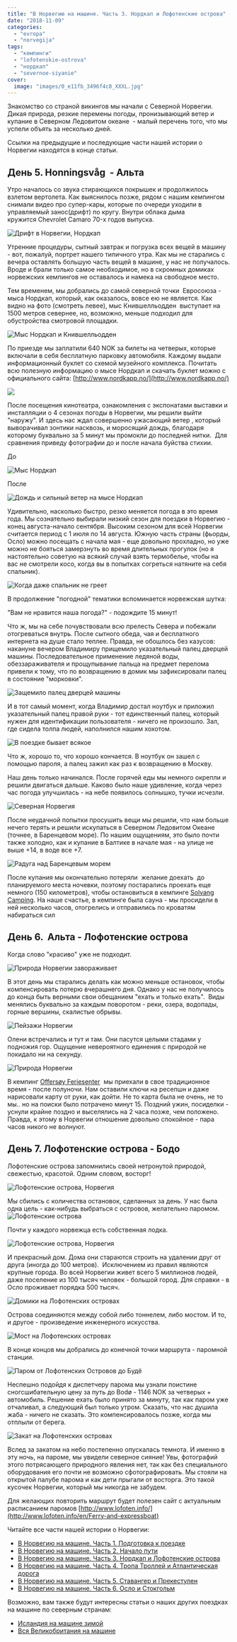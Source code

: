 ```yaml
---
title: "В Норвегию на машине. Часть 3. Нордкап и Лофотенские острова"
date: "2018-11-09"
categories: 
  - "evropa"
  - "norvegija"
tags: 
  - "кемпинги"
  - "lofotenskie-ostrova"
  - "нордкап"
  - "severnoe-siyanie"
cover:
  image: "images/0_e11fb_3496f4c8_XXXL.jpg"
---
```


Знакомство со страной викингов мы начали с Северной Норвегии. Дикая природа, резкие перемены погоды, пронизывающий ветер и купание в Северном Ледовитом океане  - малый перечень того, что мы успели объять за несколько дней.

<!--more-->

Ссылки на предыдущие и последующие части нашей истории о Норвегии находятся в конце статьи.

## День 5. Honningsvåg  - Альта

Утро началось со звука стирающихся покрышек и продолжилось взлетом вертолета. Как выяснилось позже, рядом с нашим кемпингом снимали видео про супер-кары, которые по очереди уходили в управляемый занос(дрифт) по кругу. Внутри облака дыма кружится Chevrolet Camaro 70-х годов выпуска.

![Дрифт в Норвегии, Нордкап](images/0_e11e6_47ac7b48_XXL.jpg "Дрифт в Норвегии, Нордкап")

Утренние процедуры, сытный завтрак и погрузка всех вещей в машину - вот, пожалуй, портрет нашего типичного утра. Как мы не старались с вечера оставлять большую часть вещей в машине, у нас не получалось. Вроде и брали только самое необходимое, но в скромных домиках норвежских кемпингов не оставалось и намека на свободное место.

Тем временем, мы добрались до самой северной точки  Евросоюза - мыса Нордкап, который, как оказалось, вовсе ею не является. Как видно на фото (смотреть левее), мыс Кнившелльодден  выступает на 1500 метров севернее, но, возможно, меньше подходил для обустройства смотровой площадки.

![Мыс Нордкап и Кнившелльодден](images/0_e11e8_4e642fec_XXL.jpg "Мыс Нордкап и Кнившелльодден")

По приезде мы заплатили 640 NOK за билеты на четверых, которые включали в себя бесплатную парковку автомобиля. Каждому выдали информационный буклет со схемой музейного комплекса. Почитать всю полезную информацию о мысе Нордкап и скачать буклет можно с официального сайта: [http://www.nordkapp.no/](http://www.nordkapp.no/)

![](images/0_e11f1_42143df6_XXL.jpg)

После посещения кинотеатра, ознакомления с экспонатами выставки и инсталляции о 4 сезонах погоды в Норвегии, мы решили выйти "наружу". И здесь нас ждал совершенно ужасающий ветер , который выворачивал зонтики насквозь, и моросящий дождь, благодаря которому буквально за 5 минут мы промокли до последней нитки.  Для сравнения приведу фотографии до и после начала буйства стихии.

До

![Мыс Нордкап](images/0_e11eb_cea555c5_XXL.jpg "Мыс Нордкап")

После

![Дождь и сильный ветер на мысе Нордкап](images/0_e11f6_704a844c_XXL.jpg "Дождь и сильный ветер на мысе Нордкап")

Удивительно, насколько быстро, резко меняется погода в это время года. Мы сознательно выбирали низкий сезон для поездки в Норвегию - конец августа-начало сентября. Высоким сезоном для всей Норвегии считается период с 1 июля по 14 августа. Южную часть страны (фьорды, Осло) можно посещать с начала мая - еще довольно прохладно, но уже можно не бояться замерзнуть во время длительных прогулок (но я настоятельно советую на всякий случай взять термобелье, чтобы на вас не смотрели косо, когда вы в попытках согреться натяните на себя спальник).

![Когда даже спальник не греет](images/0_e11ed_8be5e677_XXL.jpg "Когда даже спальник не греет")

В продолжение "погодной" тематики вспоминается норвежская шутка:

"Вам не нравится наша погода?" - подождите 15 минут!

Что ж, мы на себе почувствовали всю прелесть Севера и побежали отогреваться внутрь. После сытного обеда, чая и бесплатного интернета на душе стало теплее. Правда, не обошлось без казусов: накануне вечером Владимиру прищемило указательный палец дверцей машины. Последовательное применение ледяной воды, обеззараживателя и прощупывание пальца на предмет перелома привели к тому, что по возвращению в домик мы зафиксировали палец в состояние "морковки".

![Защемило палец дверцей машины](images/0_e11ea_1adf78e1_XXL.jpg "Защемило палец дверцей машины")

И в тот самый момент, когда Владимир достал ноутбук и приложил указательный палец правой руки - тот единственный палец, который нужен для идентификации пользователя - ничего не произошло. Зал, где сидела толпа людей, наполнился нашим хохотом.

![В поездке бывает всякое](images/0_e11fa_e5ba07ec_XXL.jpg "В поездке бывает всякое")

Что ж, хорошо то, что хорошо кончается. В ноутбук он зашел с помощью пароля, а палец зажил как раз к возвращению в Москву.

Наш день только начинался. После горячей еды мы немного окрепли и решили двигаться дальше. Каково было наше удивление, когда через час погода улучшилась - на небе появилось солнышко, тучки исчезли.

![Северная Норвегия](images/0_e1208_71200161_XXL.jpg "Северная Норвегия")

После неудачной попытки просушить вещи мы решили, что нам больше нечего терять и решили искупаться в Северном Ледовитом Океане (точнее, в Баренцевом море). По нашим ощущениям, это было почти также холодно, как и купание в Балтике в начале мая - на улице не выше +14, в воде все +7.

![Радуга над Баренцевым морем](images/0_e1221_819d5e73_XXL.jpg "Радуга над Баренцевым морем")

После купания мы окончательно потеряли  желание доехать  до планируемого места ночевки, поэтому постарались проехать еще немного (150 километров), чтобы остановиться в кемпинге [Solvang Camping](http://www.booking.com/hotel/no/solvang-camping.ru.html?aid=878635;sid=b6008aa2510d1d9a03d3b7b2e3d86468;dcid=12;dest_id=-256411;dest_type=city;dist=0;group_adults=2;room1=A%2CA;sb_price_type=total;srfid=826c365647da7f5b27e2659adbcc44e603c5b6cbX1;type=total;ucfs=1&). На наше счастье, в кемпинге была сауна - мы просидели в ней несколько часов, отогрелись и отправились по кроватям набираться сил

## День 6.  Альта - Лофотенские острова

Когда слово "красиво" уже не подходит.

![Природа Норвегии завораживает](images/0_e122f_eee94d1e_XXL.jpg "Природа Норвегии завораживает")

В этот день мы старались делать как можно меньше остановок, чтобы компенсировать потерю вчерашнего дня. Однако у нас не получилось до конца быть верными свои обещанием "ехать и только ехать".  Виды менялись буквально за каждым поворотом - реки, озера, водопады, горные вершины, скалистые обрывы.

![Пейзажи Норвегии](images/0_e122d_e4c5819e_XXL.jpg "Пейзажи Норвегии")

Олени встречались и тут и там. Они пасутся целыми стадами у подножия гор. Ощущение невероятного единения с природой не покидало ни на секунду.

![Природа Норвегии](images/0_e1230_f119fa55_XXL.jpg "Природа Норвегии")

В кемпинг [Offersøy Feriesenter](http://www.booking.com/hotel/no/offersa-y-feriesenter.ru.html?aid=878635;sid=b6008aa2510d1d9a03d3b7b2e3d86468;dcid=12;dest_id=-273225;dest_type=city;dist=0;group_adults=2;room1=A%2CA;sb_price_type=total;srfid=d04f13cef4d942f5e1b487030fdd843fe6b53a90X1;type=total;ucfs=1&)  мы приехали в свое традиционное время - после полуночи. Нам оставили ключи на ресепшн и даже нарисовали карту от руки, как дойти. Не то карта была не очень, не то мы.. но на поиски было потрачено минут 15. Поздний ужин, посиделки - уснули крайне поздно и выселялись на 2 часа позже, чем положено. Правда, к этому в Норвегии отношение довольно спокойное - пара часов никого не волнуют.

## День 7. Лофотенские острова - Бодо

Лофотенские острова запомнились своей нетронутой природой, свежестью, красотой. Одним словом, восторг!

![Лофотенские острова, Норвегия](images/0_e122c_3234767c_XXL.jpg "Лофотенские острова, Норвегия")

Мы сбились с количества остановок, сделанных за день. У нас была одна цель - как-нибудь выбраться с островов, желательно паромом.![Лофотенские острова](images/0_e123a_561785ad_XXL.jpg "Лофотенские острова")

Почти у каждого норвежца есть собственная лодка.

![Лофотенские острова, Норвегия](images/0_e123f_475d6a14_XXL.jpg "Лофотенские острова, Норвегия")

И прекрасный дом. Дома они стараются строить на удалении друг от друга (иногда до 100 метров).  Исключением из правил являются крупные города. Во всей Норвегии живет всего 5 миллионов людей, даже поселение из 100 тысяч человек - большой город. Для справки - в Осло проживает порядка 500 тысяч.

![Домики на Лофотенских островах](images/0_e1246_9313afd7_XXL.jpg "Домики на Лофотенских островах")

Острова соединяются между собой либо тоннелем, либо мостом. И то, и другое - произведение инженерного искусства.

![Мост на Лофотенских островах](images/0_e124d_df7abec7_XXL.jpg "Мост на Лофотенских островах")

В конце концов мы добрались до конечной точки маршрута - паромной станции.

![Паром от Лофотенских Островов до Будё](images/0_e1232_70888a0d_XXL.jpg "Паром от Лофотенских Островов до Будё")

Неспешно подойдя к диспетчеру парома мы узнали поистине сногсшибательную цену за путь до Bodø - 1146 NOK за четверых + автомобиль. Решение ехать было принято за минуту, так как паром уже отчаливал, а следующий был только утром. Сказать, что нас душила жаба - ничего не сказать. Это компенсировалось позже, когда мы отплыли от берега.

![Закат на Лофотенских островах](images/0_e1269_1a68203_XXL.jpg "Закат на Лофотенских островах")

Вслед за закатом на небо постепенно опускалась темнота. И именно в эту ночь, на пароме, мы увидели северное сияние! Увы, фотографий этого потрясающего природного явления нет, так как без специального оборудования его почти не возможно сфотографировать. Мы стояли на открытой палубе парома и как дети прыгали от восторга. Это такой кусочек Норвегии, который мы никогда не забудем.

Для желающих повторить маршрут будет полезен сайт с актуальным расписанием паромов [http://www.lofoten.info/](http://www.lofoten.info/en/Ferry-and-expressboat)

Читайте все части нашей истории о Норвегии:

- [В Норвегию на машине. Часть 1. Подготовка к поездке](https://vodpop.ru/v-norvegiju-na-mashine-podgotovka/ "В Норвегию на машине. Часть 1. Подготовка к поездке")
- [В Норвегию на машине. Часть 2. Начало пути](https://vodpop.ru/moskva-norvegija-na-mashine/ "В Норвегию на машине. Часть 2. Начало пути")
- [В Норвегию на машине. Часть 3. Нордкап и Лофотенские острова](https://vodpop.ru/nordcap-i-lofotenskie-ostrova/ "В Норвегию на машине. Часть 3. Нордкап и Лофотенские острова")
- [В Норвегию на машине. Часть 4. Тропа Троллей и Атлантическая дорога](https://vodpop.ru/atlanticheskaja-doroga/ "В Норвегию на машине. Часть 4. Тропа Троллей и Атлантическая дорога")
- [В Норвегию на машине. Часть 5. Ставангер и Прекестулен](https://vodpop.ru/stavanger-prekestulen/ "В Норвегию на машине. Часть 5. Ставангер и Прекестулен")
- [В Норвегию на машине. Часть 6. Осло и Стокгольм](https://vodpop.ru/oslo-stokholm/ "В Норвегию на машине. Часть 6. Осло и Стокгольм")

Возможно, вам также будут интересны статьи о наших других поездках на машине по северным странам:

- [Исландия на машине зимой](https://vodpop.ru/category/evropa/islandiya/)
- [Вся Великобритания на машине](https://vodpop.ru/category/evropa/velikobritaniya/)

